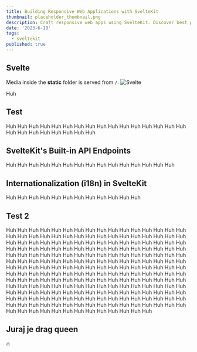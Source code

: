 ```yaml
---
title: Building Responsive Web Applications with SvelteKit
thumbnail: placeholder_thumbnail.png
description: Craft responsive web apps using SvelteKit. Discover best practices, techniques, and principles for fluid user interfaces across devices.
date: '2023-6-18'
tags:
  - sveltekit
published: true
---
```


<script>
  import Counter from "$lib/components/custom/Counter.svelte";
</script>

## Svelte

Media inside the **static** folder is served from `/`.
![Svelte](/test_upload.png)

Huh
## Test
Huh
Huh
Huh
Huh
Huh
Huh
Huh
Huh
Huh
Huh
Huh
Huh
Huh
Huh
Huh
Huh
Huh
Huh
Huh
Huh
Huh
Huh
Huh
Huh
## SvelteKit's Built-in API Endpoints
Huh
Huh
Huh
Huh
Huh
Huh
Huh
Huh
Huh
Huh
Huh
Huh
Huh
Huh
Huh
## Internationalization (i18n) in SvelteKit
Huh
Huh
Huh
Huh
Huh
Huh
Huh
Huh
Huh
Huh
Huh
Huh
## Test 2
Huh
Huh
Huh
Huh
Huh
Huh
Huh
Huh
Huh
Huh
Huh
Huh
Huh
Huh
Huh
Huh
Huh
Huh
Huh
Huh
Huh
Huh
Huh
Huh
Huh
Huh
Huh
Huh
Huh
Huh
Huh
Huh
Huh
Huh
Huh
Huh
Huh
Huh
Huh
Huh
Huh
Huh
Huh
Huh
Huh
Huh
Huh
Huh
Huh
Huh
Huh
Huh
Huh
Huh
Huh
Huh
Huh
Huh
Huh
Huh
Huh
Huh
Huh
Huh
Huh
Huh
Huh
Huh
Huh
Huh
Huh
Huh
Huh
Huh
Huh
Huh
Huh
Huh
Huh
Huh
Huh
Huh
Huh
Huh
Huh
Huh
Huh
Huh
Huh
Huh
Huh
Huh
Huh
Huh
Huh
Huh
Huh
Huh
Huh
Huh
Huh
Huh
Huh
Huh
Huh
Huh
Huh
Huh
Huh
Huh
Huh
Huh
Huh
Huh
Huh
Huh
Huh
Huh
Huh
Huh
Huh
Huh
Huh
Huh
Huh
Huh
Huh
Huh
Huh
Huh
Huh
Huh
Huh
Huh
Huh
Huh
Huh
Huh
Huh
Huh
Huh
Huh
Huh
Huh
Huh
Huh
Huh
Huh
Huh
Huh
Huh
Huh
Huh
Huh
Huh
Huh
Huh
Huh
Huh
Huh
Huh
Huh
Huh
Huh
Huh
Huh
Huh
Huh
Huh
Huh
Huh
Huh
Huh
Huh
Huh
Huh
Huh
Huh
Huh
Huh
Huh
Huh
Huh
Huh
Huh
Huh
Huh
Huh
Huh
Huh
Huh
Huh
Huh
Huh
Huh
Huh
Huh
Huh
Huh
Huh
Huh
Huh
Huh
Huh
Huh
Huh
Huh
Huh
Huh
Huh
Huh
Huh
Huh
Huh
Huh
Huh
Huh
Huh
Huh
Huh
Huh
## Juraj je drag queen
🔥
<Counter />